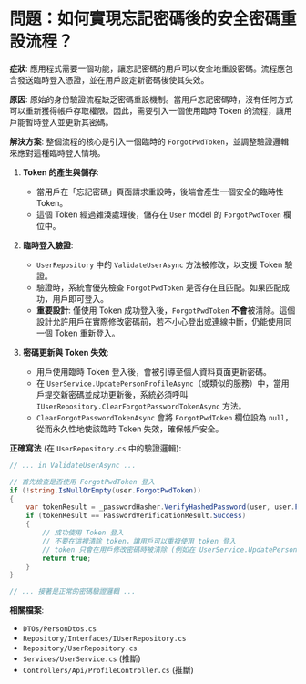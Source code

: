 # 問題：如何實現忘記密碼後的安全密碼重設流程？

**症狀**: 
應用程式需要一個功能，讓忘記密碼的用戶可以安全地重設密碼。流程應包含發送臨時登入憑證，並在用戶設定新密碼後使其失效。

**原因**: 
原始的身份驗證流程缺乏密碼重設機制。當用戶忘記密碼時，沒有任何方式可以重新獲得帳戶存取權限。因此，需要引入一個使用臨時 Token 的流程，讓用戶能暫時登入並更新其密碼。

**解決方案**: 
整個流程的核心是引入一個臨時的 `ForgotPwdToken`，並調整驗證邏輯來應對這種臨時登入情境。

1.  **Token 的產生與儲存**:
    - 當用戶在「忘記密碼」頁面請求重設時，後端會產生一個安全的臨時性 Token。
    - 這個 Token 經過雜湊處理後，儲存在 `User` model 的 `ForgotPwdToken` 欄位中。

2.  **臨時登入驗證**:
    - `UserRepository` 中的 `ValidateUserAsync` 方法被修改，以支援 Token 驗證。
    - 驗證時，系統會優先檢查 `ForgotPwdToken` 是否存在且匹配。如果匹配成功，用戶即可登入。
    - **重要設計**: 僅使用 Token 成功登入後，`ForgotPwdToken` **不會**被清除。這個設計允許用戶在實際修改密碼前，若不小心登出或連線中斷，仍能使用同一個 Token 重新登入。

3.  **密碼更新與 Token 失效**:
    - 用戶使用臨時 Token 登入後，會被引導至個人資料頁面更新密碼。
    - 在 `UserService.UpdatePersonProfileAsync`（或類似的服務）中，當用戶提交新密碼並成功更新後，系統必須呼叫 `IUserRepository.ClearForgotPasswordTokenAsync` 方法。
    - `ClearForgotPasswordTokenAsync` 會將 `ForgotPwdToken` 欄位設為 `null`，從而永久性地使該臨時 Token 失效，確保帳戶安全。

**正確寫法** (在 `UserRepository.cs` 中的驗證邏輯):
```csharp
// ... in ValidateUserAsync ...

// 首先檢查是否使用 ForgotPwdToken 登入
if (!string.IsNullOrEmpty(user.ForgotPwdToken))
{
    var tokenResult = _passwordHasher.VerifyHashedPassword(user, user.ForgotPwdToken, password);
    if (tokenResult == PasswordVerificationResult.Success)
    {
        // 成功使用 Token 登入
        // 不要在這裡清除 token，讓用戶可以重複使用 token 登入
        // token 只會在用戶修改密碼時被清除 (例如在 UserService.UpdatePersonProfileAsync 中)
        return true;
    }
}

// ... 接著是正常的密碼驗證邏輯 ...
```

**相關檔案**: 
- `DTOs/PersonDtos.cs`
- `Repository/Interfaces/IUserRepository.cs`
- `Repository/UserRepository.cs`
- `Services/UserService.cs` (推斷)
- `Controllers/Api/ProfileController.cs` (推斷)
